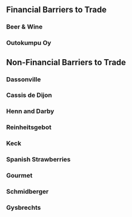 ## Financial Barriers to Trade

### Beer & Wine

### Outokumpu Oy

## Non-Financial Barriers to Trade

### Dassonville

### Cassis de Dijon

### Henn and Darby

### Reinheitsgebot

### Keck

### Spanish Strawberries

### Gourmet

### Schmidberger

### Gysbrechts

